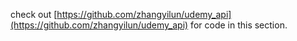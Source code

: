 check out [https://github.com/zhangyilun/udemy_api](https://github.com/zhangyilun/udemy_api) for code in this section.

